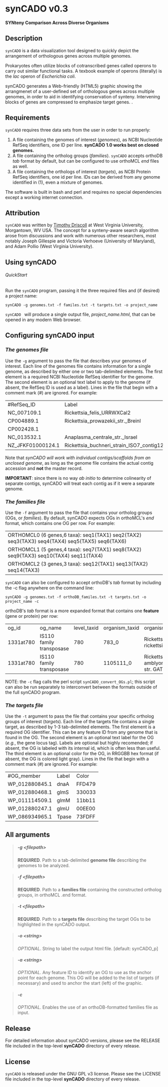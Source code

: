 # synCADO v0.3
**SYNteny Comparison Across Diverse Organisms**


## Description
`synCADO` is a data visualization tool designed to quickly depict the arrangement of orthologous genes across multiple genomes.

Prokaryotes often utilize blocks of cotranscribed genes called operons to carry out similar functional tasks. A texbook example of operons (literally) is the *lac* operon of *Escherichia coli*.

synCADO generates a Web-friendly (HTML5) graphic showing the arrangmenet of a user-defined set of orthologous genes across multiple genomes, in order to aid in identifying conservation of synteny. Intervening blocks of genes are compressed to emphasize target genes. .


## Requirements
`synCADO` requires three data sets from the user in order to run properly:

1. A file containing the genomes of interest (*genomes*), as NCBI Nucleotide RefSeq identifiers, one ID per line. **synCADO 1.0 works best on closed genomes.**
2. A file containing the ortholog groups (*families*). `synCADO` accepts orthoDB *tab* format by default, but can be configured to use orthoMCL *end* files as well. 
3. A file containing the orthologs of interest (*targets*), as NCBI Protein RefSeq identifiers, one id per line. IDs can be derived from any genome identified in (1), even a mixture of genomes.

The software is built in bash and perl and requires no special dependencies except a working internet connection.


## Attribution
`synCADO` was written by [Timothy Driscoll](http://www.driscollMML.com/) at West Virginia University, Morgantown, WV USA. The concept for a synteny-aware search algorithm arose from discussions and work with numerous other researchers, most notably Joseph Gillespie and Victoria Verhoeve (University of Maryland), and Adam Pollio (West Virginia University).


## Using synCADO

###### QuickStart

Run the `synCADO` program, passing it the three required files and (if desired) a project name:

`synCADO -g genomes.txt -f familes.txt -t targets.txt -o project_name`

`synCADO ` will produce a single output file, *project_name.html*, that can be opened in any modern Web browser.


## Configuring synCADO input

### _The genomes file_

Use the `-g` argument to pass the file that describes your genomes of interest. Each line of the genomes file contains information for a single genome, as described by either one or two tab-delimited elements. The first element is a required NCBI Nucleotide RefSeq identifier for the genome. The second element is an optional text label to apply to the genome (if absent, the RefSeq ID is used as a label). Lines in the file that begin with a comment mark (#) are ignored. For example:

<table>
<tr><td>#RefSeq_ID</td><td>Label</td></tr>
<tr><td>NC_007109.1</td><td>Rickettsia_felis_URRWXCal2</td></tr>
<tr><td>CP004889.1</td><td>Rickettsia_prowazekii_str._Breinl</td></tr>
<tr><td> CP002428.1</td><td></td></tr>
<tr><td> NC_013532.1</td><td>Anaplasma_centrale_str._Israel</td></tr>
<tr><td>NZ_JFKF01000124.1</td><td> Rickettsia_buchneri_strain_ISO7_contig124</td></tr>
</table>

Note that _synCADO will work with individual contigs/scaffolds from an unclosed genome_, as long as the genome file contains the actual contig accession and **not** the master record.

**IMPORTANT**: since there is no way *ab initio* to determine colinearity of separate contigs, synCADO will treat each contig as if it were a separate genome.


### _The families file_

Use the `-f` argument to pass the file that contains your ortholog groups (OGs, or *families*). By default, synCADO expects OGs in orthoMCL's *end* format, which contains one OG per row. For example:

<table>
<tr><td>ORTHOMCL0 (6 genes,6 taxa):	 seq1(TAX1) seq2(TAX2) seq3(TAX3) seq4(TAX4) seq5(TAX5) seq6(TAX6)</td></tr>
<tr><td>ORTHOMCL1 (5 genes,4 taxa):	 seq7(TAX1) seq8(TAX2) seq9(TAX3) seq10(TAX4) seq11(TAX4)</td></tr>
<tr><td>ORTHOMCL2 (3 genes,3 taxa):	 seq12(TAX1) seq13(TAX2) seq14(TAX3)</td></tr>
</table>

`synCADO` can also be configured to accept orthoDB's *tab* format by including the -c flag anywhere on the command line:

`synCADO -g genomes.txt -f orthoDB_familes.txt -t targets.txt -o project_name -c`

orthoDB's *tab* format is a more expanded format that contains one **feature** (gene or protein) per row:

<table>
<tr><td>og_id</td><td>og_name</td><td>level_taxid</td><td>organism_taxid</td><td>organism_name</td><td>int_prot_id</td><td>pub_gene_id</td><td>description</td></tr>
<tr><td>1331at780</td><td>IS110 family transposase</td><td>780</td><td>783_0</td><td>Rickettsia rickettsii</td><td>783_0:000304</td><td>RSA_RS04180</td><td>IS110 family transposase</td></tr>
<tr><td>1331at780</td><td>IS110 family transposase</td><td>780</td><td>1105111_0</td><td>Rickettsia amblyommatis str. GAT-30V</td><td>1105111_0:0002c8</td><td>H8K5S6_RICAG</td><td>H8K5S6_RICAG</td></tr>
</table>

NOTE: the `-c` flag calls the perl script `synCADO_convert_OGs.pl`; this script can also be run separately to interconvert between the formats outside of the full synCADO program.


### _The targets file_

Use the `-t` argument to pass the file that contains your specific ortholog groups of interest (*targets*). Each line of the targets file contains a single target, as described by 1-3 tab-delimited elements. The first element is a required OG identifier. This can be any feature ID from any genome that is found in the OG. The second element is an optional text label for the OG (*e.g.*, the gene locus tag). Labels are optional but highly recomended; if absent, the OG is labeled with its internal id, which is often less than useful. The third element is an optional color for the OG, in RRGGBB hex format (if absent, the OG is colored light gray). Lines in the file that begin with a comment mark (#) are ignored. For example:

<table>
<tr><td>#OG_member</td><td>Label</td><td>Color</td></tr>
<tr><td>WP_012880845.1</td><td>dnaA</td><td>FFD479</td></tr>
<tr><td>WP_012880468.1</td><td>glmS</td><td>330033</td></tr>
<tr><td>WP_011114509.1</td><td>glmM</td><td>11bb11</td></tr>
<tr><td>WP_012880247.1</td><td>glmU</td><td>00EE00</td></tr>
<tr><td>WP_086934965.1</td><td>Tpase</td><td>73FDFF</td></tr>
</table>



## All arguments

> ##### -g \<*filepath*\>
> **REQUIRED**. Path to a tab-delimited **genome file** describing the genomes to be analyzed.

> ##### -f \<*filepath*\>
> **REQUIRED**. Path to a **families file** containing the constructed ortholog groups, in orthoMCL .end format.

> ##### -t \<*filepath*\>
> **REQUIRED**. Path to a **targets file** describing the target OGs to be highlighted in the synCADO output.

> ##### -o \<*string*\>
> *OPTIONAL*. String to label the output html file. [default: synCADO_p]

> ##### -a \<*string*\>
> *OPTIONAL*. Any feature ID to identify an OG to use as the anchor point for each genome. This OG will be added to the list of targets (if necessary) and used to anchor the start (left) of the graphic.

> ##### -c
> *OPTIONAL*. Enables the use of an orthoDB-formatted families file as input. 



## Release
For detailed information about synCADO versions, please see the RELEASE file included in the top-level **synCADO** directory of every release.



## License
`synCADO` is released under the GNU GPL v3 license. Please see the LICENSE file included in the top-level **synCADO** directory of every release.
